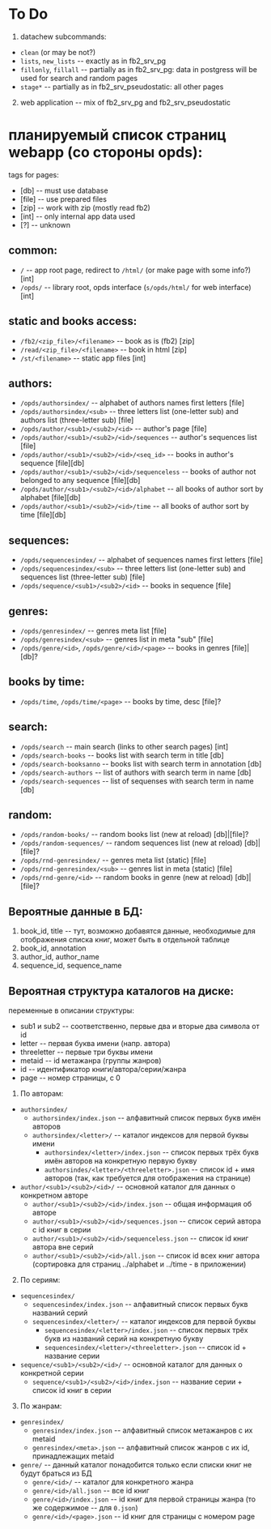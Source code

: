 # To Do

1. datachew subcommands:
  * `clean` (or may be not?)
  * `lists`, `new_lists` -- exactly as in fb2_srv_pg
  * `fillonly`, `fillall` -- partially as in fb2_srv_pg: data in postgress will be used for search and random pages
  * `stage*` -- partially as in fb2_srv_pseudostatic: all other pages
2. web application -- mix of fb2_srv_pg and fb2_srv_pseudostatic

# планируемый список страниц webapp (со стороны opds):

tags for pages:
  * [db] -- must use database
  * [file] -- use prepared files
  * [zip] -- work with zip (mostly read fb2)
  * [int] -- only internal app data used
  * [?] -- unknown

## common:
  * `/` -- app root page, redirect to `/html/` (or make page with some info?) [int]
  * `/opds/` -- library root, opds interface (`s/opds/html/` for web interface) [int]

## static and books access:
  * `/fb2/<zip_file>/<filename>` -- book as is (fb2) [zip]
  * `/read/<zip_file>/<filename>` -- book in html [zip]
  * `/st/<filename>` -- static app files [int]

## authors:
  * `/opds/authorsindex/` -- alphabet of authors names first letters [file]
  * `/opds/authorsindex/<sub>` -- three letters list (one-letter sub) and authors list (three-letter sub) [file]
  * `/opds/author/<sub1>/<sub2>/<id>` -- author's page [file]
  * `/opds/author/<sub1>/<sub2>/<id>/sequences` -- author's sequences list [file]
  * `/opds/author/<sub1>/<sub2>/<id>/<seq_id>` -- books in author's sequence [file][db]
  * `/opds/author/<sub1>/<sub2>/<id>/sequenceless` -- books of author not belonged to any sequence [file][db]
  * `/opds/author/<sub1>/<sub2>/<id>/alphabet` -- all books of author sort by alphabet [file][db]
  * `/opds/author/<sub1>/<sub2>/<id>/time` -- all books of author sort by time [file][db]

## sequences:
  * `/opds/sequencesindex/` -- alphabet of sequences names first letters [file]
  * `/opds/sequencesindex/<sub>` -- three letters list (one-letter sub) and sequences list (three-letter sub) [file]
  * `/opds/sequence/<sub1>/<sub2>/<id>` -- books in sequence [file]

## genres:
  * `/opds/genresindex/` -- genres meta list [file]
  * `/opds/genresindex/<sub>` -- genres list in meta "sub" [file]
  * `/opds/genre/<id>`, `/opds/genre/<id>/<page>` -- books in genres [file]|[db]?

## books by time:
  * `/opds/time`, `/opds/time/<page>` -- books by time, desc [file]?

## search:
  * `/opds/search` -- main search (links to other search pages) [int]
  * `/opds/search-books` -- books list with search term in title [db]
  * `/opds/search-booksanno` -- books list with search term in annotation [db]
  * `/opds/search-authors` -- list of authors with search term in name [db]
  * `/opds/search-sequences` -- list of sequenses with search term in name [db]

## random:
  * `/opds/random-books/` -- random books list (new at reload) [db]|[file]?
  * `/opds/random-sequences/` -- random sequences list (new at reload) [db]|[file]?
  * `/opds/rnd-genresindex/` -- genres meta list (static) [file]
  * `/opds/rnd-genresindex/<sub>` -- genres list in meta (static) [file]
  * `/opds/rnd-genre/<id>` -- random books in genre (new at reload) [db]|[file]?

## Вероятные данные в БД:
1. book_id, title -- тут, возможно добавятся данные, необходимые для отображения списка книг, может быть в отдельной таблице
2. book_id, annotation
3. author_id, author_name
4. sequence_id, sequence_name

## Вероятная структура каталогов на диске:

переменные в описании структуры:
  * sub1 и sub2 -- соответственно, первые два и вторые два символа от id
  * letter -- первая буква имени (напр. автора)
  * threeletter -- первые три буквы имени
  * metaid -- id метажанра (группы жанров)
  * id -- идентификатор книги/автора/серии/жанра
  * page -- номер страницы, с 0

1. По авторам:
  * `authorsindex/`
    * `authorsindex/index.json` -- алфавитный список первых букв имён авторов
    * `authorsindex/<letter>/` -- каталог индексов для первой буквы имени
      * `authorsindex/<letter>/index.json` -- список первых трёх букв имён авторов на конкретную первую букву
      * `authorsindes/<letter>/<threeletter>.json` -- список id + имя авторов (так, как требуется для отображения на странице)
  * `author/<sub1>/<sub2>/<id>/` -- основной каталог для данных о конкретном авторе
    * `author/<sub1>/<sub2>/<id>/index.json` -- общая информация об авторе
    * `author/<sub1>/<sub2>/<id>/sequences.json` -- список серий автора с id книг в серии
    * `author/<sub1>/<sub2>/<id>/sequenceless.json` -- список id книг автора вне серий
    * `author/<sub1>/<sub2>/<id>/all.json` -- список id всех книг автора (сортировка для страниц ../alphabet и ../time - в приложении)
2. По сериям:
  * `sequencesindex/`
    * `sequencesindex/index.json` -- алфавитный список первых букв названий серий
    * `sequencesindex/<letter>/` -- каталог индексов для первой буквы
      * `sequencesindex/<letter>/index.json` -- список первых трёх букв из названий серий на конкретную букву
      * `sequencesindex/<letter>/<threeletter>.json` -- список id + название серии
  * `sequence/<sub1>/<sub2>/<id>/` -- основной каталог для данных о конкретной серии
    * `sequence/<sub1>/<sub2>/<id>/index.json` -- название серии + список id книг в серии
3. По жанрам:
  * `genresindex/`
    * `genresindex/index.json` -- алфавитный список метажанров с их metaid
    * `genresindex/<meta>.json` -- алфавитный список жанров с их id, принадлежащих metaid
  * `genre/` -- данный каталог понадобится только если списки книг не будут браться из БД
    * `genre/<id>/` -- каталог для конкретного жанра
    * `genre/<id>/all.json` -- все id книг
    * `genre/<id>/index.json` -- id книг для первой страницы жанра (то же содержимое -- для `0.json`)
    * `genre/<id>/<page>.json` -- id книг для страницы с номером page
